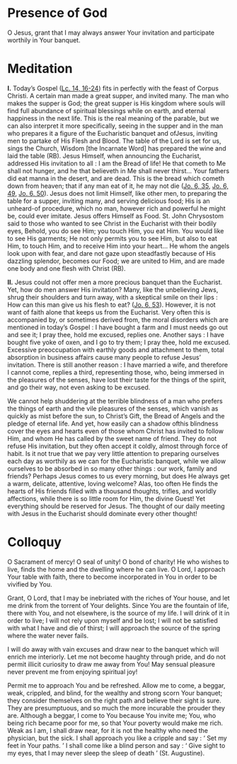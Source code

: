 # Presence of God

O Jesus, grant that I may always answer Your invitation and participate worthily in Your banquet.

# Meditation

**I.** Today’s Gospel ([Lc. 14, 16-24](https://vulgata.online/bible/Lc.14?ed=DR2&vfn=DR2.Lc.14.16-24:vs)) fits in perfectly with the feast of Corpus Christi. A certain man made a great supper, and invited many. The man who makes the supper is God; the great supper is His kingdom where souls will find full abundance of spiritual blessings while on earth, and eternal happiness in the next life. This is the real meaning of the parable, but we can also interpret it more specifically, seeing in the supper and in the man who prepares it a figure of the Eucharistic banquet and ofJesus, inviting men to partake of His Flesh and Blood. The table of the Lord is set for us, sings the Church, Wisdom [the Incarnate Word] has prepared the wine and laid the table (RB). Jesus Himself, when announcing the Eucharist, addressed His invitation to all : I am the Bread of life! He that cometh to Me shall not hunger, and he that believeth in Me shall never thirst... Your fathers did eat manna in the desert, and are dead. This is the bread which cometh down from heaven; that if any man eat of it, he may not die ([Jo. 6, 35](https://vulgata.online/bible/Jo.6?ed=DR2&vfn=DR2.Jo.6.35:vs), [Jo. 6, 49](https://vulgata.online/bible/Jo.6?ed=DR2&vfn=DR2.Jo.6.49:vs), [Jo. 6, 50](https://vulgata.online/bible/Jo.6?ed=DR2&vfn=DR2.Jo.6.50:vs)). Jesus does not limit Himself, like other men, to preparing the table for a supper, inviting many, and serving delicious food; His is an unheard-of procedure, which no man, however rich and powerful he might be, could ever imitate. Jesus offers Himself as Food. St. John Chrysostom said to those who wanted to see Christ in the Eucharist with their bodily eyes, Behold, you do see Him; you touch Him, you eat Him. You would like to see His garments; He not only permits you to see Him, but also to eat Him, to touch Him, and to receive Him into your heart... He whom the angels look upon with fear, and dare not gaze upon steadfastly because of His dazzling splendor, becomes our Food; we are united to Him, and are made one body and one flesh with Christ (RB).

**II.** Jesus could not offer men a more precious banquet than the Eucharist. Yet, how do men answer His invitation? Many, like the unbelieving Jews, shrug their shoulders and turn away, with a skeptical smile on their lips : How can this man give us his flesh to eat? ([Jo. 6, 53](https://vulgata.online/bible/Jo.6?ed=DR2&vfn=DR2.Jo.6.53:vs)). However, it is not want of faith alone that keeps us from the Eucharist. Very often this is accompanied by, or sometimes derived from, the moral disorders which are mentioned in today’s Gospel : I have bought a farm and I must needs go out and see it; I pray thee, hold me excused, replies one. Another says : I have bought five yoke of oxen, and I go to try them; I pray thee, hold me excused. Excessive preoccupation with earthly goods and attachment to them, total absorption in business affairs cause many people to refuse Jesus’ invitation. There is still another reason : I have married a wife, and therefore I cannot come, replies a third, representing those, who, being immersed in the pleasures of the senses, have lost their taste for the things of the spirit, and go their way, not even asking to be excused.

We cannot help shuddering at the terrible blindness of a man who prefers the things of earth and the vile pleasures of the senses, which vanish as quickly as mist before the sun, to Christ’s Gift, the Bread of Angels and the pledge of eternal life. And yet, how easily can a shadow ofthis blindness cover the eyes and hearts even of those whom Christ has invited to follow Him, and whom He has called by the sweet name of friend. They do not refuse His invitation, but they often accept it coldly, almost through force of habit. Is it not true that we pay very little attention to preparing ourselves each day as worthily as we can for the Eucharistic banquet, while we allow ourselves to be absorbed in so many other things : our work, family and friends? Perhaps Jesus comes to us every morning, but does He always get a warm, delicate, attentive, loving welcome? Alas, too often He finds the hearts of His friends filled with a thousand thoughts, trifles, and worldly affections, while there is so little room for Him, the divine Guest! Yet everything should be reserved for Jesus. The thought of our daily meeting with Jesus in the Eucharist should dominate every other thought!

# Colloquy

O Sacrament of mercy! O seal of unity! O bond of charity! He who wishes to live, finds the home and the dwelling where he can live. O Lord, I approach Your table with faith, there to become incorporated in You in order to be vivified by You.

Grant, O Lord, that I may be inebriated with the riches of Your house, and let me drink from the torrent of Your delights. Since You are the fountain of life, there with You, and not elsewhere, is the source of my life. I will drink of it in order to live; I will not rely upon myself and be lost; I will not be satisfied with what I have and die of thirst; I will approach the source of the spring where the water never fails.

I will do away with vain excuses and draw near to the banquet which will enrich me interiorly. Let me not become haughty through pride, and do not permit illicit curiosity to draw me away from You! May sensual pleasure never prevent me from enjoying spiritual joy!

Permit me to approach You and be refreshed. Allow me to come, a beggar, weak, crippled, and blind, for the wealthy and strong scorn Your banquet; they consider themselves on the right path and believe their sight is sure. They are presumptuous, and so much the more incurable the prouder they are. Although a beggar, I come to You because You invite me; You, who being rich became poor for me, so that Your poverty would make me rich. Weak as I am, I shall draw near, for it is not the healthy who need the physician, but the sick. I shall approach you like a cripple and say : ‘ Set my feet in Your paths. ’ I shall come like a blind person and say : ‘ Give sight to my eyes, that I may never sleep the sleep of death ’ (St. Augustine).
